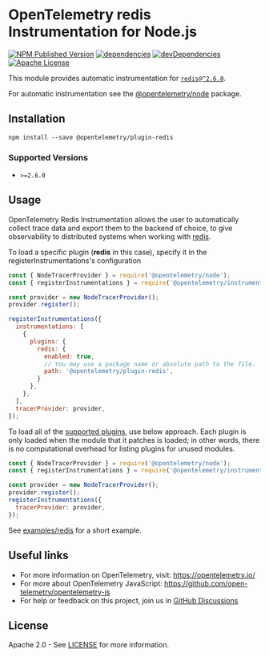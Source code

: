 # OpenTelemetry redis Instrumentation for Node.js

[![NPM Published Version][npm-img]][npm-url]
[![dependencies][dependencies-image]][dependencies-url]
[![devDependencies][devDependencies-image]][devDependencies-url]
[![Apache License][license-image]][license-image]

This module provides automatic instrumentation for [`redis@^2.6.0`](https://github.com/NodeRedis/node_redis).

For automatic instrumentation see the
[@opentelemetry/node](https://github.com/open-telemetry/opentelemetry-js/tree/main/packages/opentelemetry-node) package.

## Installation

```
npm install --save @opentelemetry/plugin-redis
```

### Supported Versions
 - `>=2.6.0`

## Usage

OpenTelemetry Redis Instrumentation allows the user to automatically collect trace data and export them to the backend of choice, to give observability to distributed systems when working with [redis](https://www.npmjs.com/package/redis).

To load a specific plugin (**redis** in this case), specify it in the registerInstrumentations's configuration
```js
const { NodeTracerProvider } = require('@opentelemetry/node');
const { registerInstrumentations } = require('@opentelemetry/instrumentation');

const provider = new NodeTracerProvider();
provider.register();

registerInstrumentations({
  instrumentations: [
    {
      plugins: {
        redis: {
          enabled: true,
          // You may use a package name or absolute path to the file.
          path: '@opentelemetry/plugin-redis',
        }
      },
    },
  ],
  tracerProvider: provider,
});
```

To load all of the [supported plugins](https://github.com/open-telemetry/opentelemetry-js#plugins), use below approach. Each plugin is only loaded when the module that it patches is loaded; in other words, there is no computational overhead for listing plugins for unused modules.
```javascript
const { NodeTracerProvider } = require('@opentelemetry/node');
const { registerInstrumentations } = require('@opentelemetry/instrumentation');

const provider = new NodeTracerProvider();
provider.register();
registerInstrumentations({
  tracerProvider: provider,
});
```

See [examples/redis](https://github.com/open-telemetry/opentelemetry-js-contrib/tree/main/examples/redis) for a short example.

## Useful links
- For more information on OpenTelemetry, visit: <https://opentelemetry.io/>
- For more about OpenTelemetry JavaScript: <https://github.com/open-telemetry/opentelemetry-js>
- For help or feedback on this project, join us in [GitHub Discussions][discussions-url]

## License

Apache 2.0 - See [LICENSE][license-url] for more information.

[discussions-url]: https://github.com/open-telemetry/opentelemetry-js/discussions
[license-url]: https://github.com/open-telemetry/opentelemetry-js/blob/main/LICENSE
[license-image]: https://img.shields.io/badge/license-Apache_2.0-green.svg?style=flat
[dependencies-image]: https://status.david-dm.org/gh/open-telemetry/opentelemetry-js-contrib.svg?path=plugins%2Fnode%2Fopentelemetry-plugin-redis
[dependencies-url]: https://david-dm.org/open-telemetry/opentelemetry-js-contrib?path=plugins%2Fnode%2Fopentelemetry-plugin-redis
[devDependencies-image]: https://status.david-dm.org/gh/open-telemetry/opentelemetry-js-contrib.svg?path=plugins%2Fnode%2Fopentelemetry-plugin-redis&type=dev
[devDependencies-url]: https://david-dm.org/open-telemetry/opentelemetry-js-contrib?path=plugins%2Fnode%2Fopentelemetry-plugin-redis&type=dev
[npm-url]: https://www.npmjs.com/package/@opentelemetry/plugin-redis
[npm-img]: https://badge.fury.io/js/%40opentelemetry%2Fplugin-redis.svg
